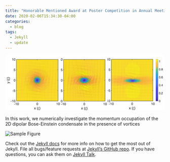 ```yaml
---
title: "Honorable Mentioned Award at Poster Competition in Annual Meeting of the Physical Society of Taiwan"
date: 2020-02-06T15:34:30-04:00
categories:
  - blog
tags:
  - Jekyll
  - update
---
```




![Sample Figure](assets/images/dipolar_vortex.png "Quantum vortex in different dipolar interaction")


In this work, we numerically investigate the momentum occupation of the 2D dipolar Bose-Einstein condensate in the presence of vortices

![Sample Figure](assets/images/2020_APS_poster_henry_photo.png "Quantum vortex in different dipolar interaction")

Check out the [Jekyll docs][jekyll-docs] for more info on how to get the most out of Jekyll. File all bugs/feature requests at [Jekyll’s GitHub repo][jekyll-gh]. If you have questions, you can ask them on [Jekyll Talk][jekyll-talk].

[jekyll-docs]: https://jekyllrb.com/docs/home
[jekyll-gh]:   https://github.com/jekyll/jekyll
[jekyll-talk]: https://talk.jekyllrb.com/
